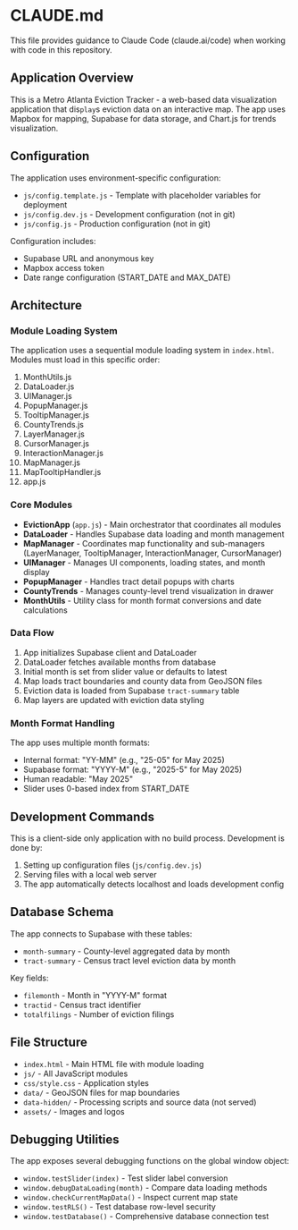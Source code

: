 # CLAUDE.md

This file provides guidance to Claude Code (claude.ai/code) when working with code in this repository.

## Application Overview

This is a Metro Atlanta Eviction Tracker - a web-based data visualization application that dis`play`s eviction data on an interactive map. The app uses Mapbox for mapping, Supabase for data storage, and Chart.js for trends visualization.

## Configuration

The application uses environment-specific configuration:

- `js/config.template.js` - Template with placeholder variables for deployment
- `js/config.dev.js` - Development configuration (not in git)
- `js/config.js` - Production configuration (not in git)

Configuration includes:

- Supabase URL and anonymous key
- Mapbox access token
- Date range configuration (START_DATE and MAX_DATE)

## Architecture

### Module Loading System

The application uses a sequential module loading system in `index.html`. Modules must load in this specific order:

1. MonthUtils.js
2. DataLoader.js
3. UIManager.js
4. PopupManager.js
5. TooltipManager.js
6. CountyTrends.js
7. LayerManager.js
8. CursorManager.js
9. InteractionManager.js
10. MapManager.js
11. MapTooltipHandler.js
12. app.js

### Core Modules

- **EvictionApp** (`app.js`) - Main orchestrator that coordinates all modules
- **DataLoader** - Handles Supabase data loading and month management
- **MapManager** - Coordinates map functionality and sub-managers (LayerManager, TooltipManager, InteractionManager, CursorManager)
- **UIManager** - Manages UI components, loading states, and month display
- **PopupManager** - Handles tract detail popups with charts
- **CountyTrends** - Manages county-level trend visualization in drawer
- **MonthUtils** - Utility class for month format conversions and date calculations

### Data Flow

1. App initializes Supabase client and DataLoader
2. DataLoader fetches available months from database
3. Initial month is set from slider value or defaults to latest
4. Map loads tract boundaries and county data from GeoJSON files
5. Eviction data is loaded from Supabase `tract-summary` table
6. Map layers are updated with eviction data styling

### Month Format Handling

The app uses multiple month formats:

- Internal format: "YY-MM" (e.g., "25-05" for May 2025)
- Supabase format: "YYYY-M" (e.g., "2025-5" for May 2025)
- Human readable: "May 2025"
- Slider uses 0-based index from START_DATE

## Development Commands

This is a client-side only application with no build process. Development is done by:

1. Setting up configuration files (`js/config.dev.js`)
2. Serving files with a local web server
3. The app automatically detects localhost and loads development config

## Database Schema

The app connects to Supabase with these tables:

- `month-summary` - County-level aggregated data by month
- `tract-summary` - Census tract level eviction data by month

Key fields:

- `filemonth` - Month in "YYYY-M" format
- `tractid` - Census tract identifier
- `totalfilings` - Number of eviction filings

## File Structure

- `index.html` - Main HTML file with module loading
- `js/` - All JavaScript modules
- `css/style.css` - Application styles
- `data/` - GeoJSON files for map boundaries
- `data-hidden/` - Processing scripts and source data (not served)
- `assets/` - Images and logos

## Debugging Utilities

The app exposes several debugging functions on the global window object:

- `window.testSlider(index)` - Test slider label conversion
- `window.debugDataLoading(month)` - Compare data loading methods
- `window.checkCurrentMapData()` - Inspect current map state
- `window.testRLS()` - Test database row-level security
- `window.testDatabase()` - Comprehensive database connection test
